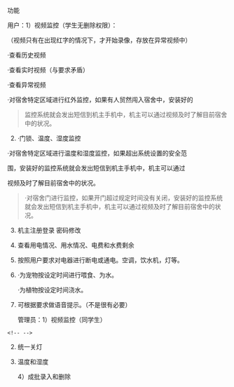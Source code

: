功能

用户：1）视频监控（学生无删除权限）：

（视频只有在出现红字的情况下，才开始录像，存放在异常视频中）

·查看历史视频

·查看实时视频（与要求矛盾）

·查看异常视频

·对宿舍特定区域进行红外监控，如果有人贸然闯入宿舍中，安装好的

> 监控系统就会发出短信到机主手机中，机主可以通过视频及时了解目前宿舍中的状况。

2.  ·门锁、温度、湿度监控

·对宿舍特定区域进行温度和湿度监控，如果超出系统设置的安全范

围，安装好的监控系统就会发出短信到机主手机中，机主可以通过

视频及时了解目前宿舍中的状况。

> ·对宿舍门进行监控，如果开门超过规定时间没有关闭，安装好的监控系统就会发出短信到机主手机中，机主可以通过视频及时了解目前宿舍中的状况。

3.  机主注册登录 密码修改

4.  查看用电情况、用水情况、电费和水费剩余

5.  按照用户要求对电器进行断电或通电。空调，饮水机，灯等。

6.  ·为宠物按设定时间进行喂食、为水。

    ·为植物按设定时间浇水。

7.  可根据要求做语音提示。（不是很有必要）

    管理员：1）视频监控（同学生）

```{=html}
<!-- -->
```
2.  统一关灯

3.  温度和湿度

    4）成批录入和删除
